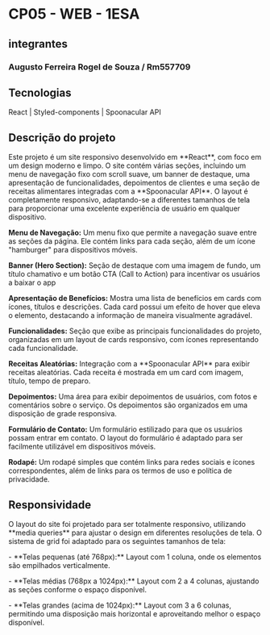# CP05 - WEB - 1ESA

## integrantes
### Augusto Ferreira Rogel de Souza / Rm557709

## Tecnologias
React | Styled-components | Spoonacular API 


## Descrição do projeto 
<p>Este projeto é um site responsivo desenvolvido em **React**, com foco em um design moderno e limpo. O site contém várias seções, incluindo um menu de navegação fixo com scroll suave, um banner de destaque, uma apresentação de funcionalidades, depoimentos de clientes e uma seção de receitas alimentares integradas com a **Spoonacular API**. O layout é completamente responsivo, adaptando-se a diferentes tamanhos de tela para proporcionar uma excelente experiência de usuário em qualquer dispositivo.
</p>

<p><b>Menu de Navegação:</b> Um menu fixo que permite a navegação suave entre as seções da página. Ele contém links para cada seção, além de um ícone "hamburger" para dispositivos móveis.</p>

<p><b>Banner (Hero Section):</b> Seção de destaque com uma imagem de fundo, um título chamativo e um botão CTA (Call to Action) para incentivar os usuários a baixar o app</p>

<p><b>Apresentação de Benefícios:</b> Mostra uma lista de benefícios em cards com ícones, títulos e descrições. Cada card possui um efeito de hover que eleva o elemento, destacando a informação de maneira visualmente agradável.</p>

<p><b>Funcionalidades:</b> Seção que exibe as principais funcionalidades do projeto, organizadas em um layout de cards responsivo, com ícones representando cada funcionalidade.</p>

<p><b>Receitas Aleatórias:</b> Integração com a **Spoonacular API** para exibir receitas aleatórias. Cada receita é mostrada em um card com imagem, título, tempo de preparo.</p>

<p><b>Depoimentos:</b> Uma área para exibir depoimentos de usuários, com fotos e comentários sobre o serviço. Os depoimentos são organizados em uma disposição de grade responsiva.</p>

<p><b>Formulário de Contato:</b> Um formulário estilizado para que os usuários possam entrar em contato. O layout do formulário é adaptado para ser facilmente utilizável em dispositivos móveis.</p>

<p><b>Rodapé:</b> Um rodapé simples que contém links para redes sociais e ícones correspondentes, além de links para os termos de uso e política de privacidade.</p>


## Responsividade
<p>O layout do site foi projetado para ser totalmente responsivo, utilizando **media queries** para ajustar o design em diferentes resoluções de tela. O sistema de grid foi adaptado para os seguintes tamanhos de tela:</p>

<p>- **Telas pequenas (até 768px):** Layout com 1 coluna, onde os elementos são empilhados verticalmente.</p>
<p>- **Telas médias (768px a 1024px):** Layout com 2 a 4 colunas, ajustando as seções conforme o espaço disponível.</p>
<p>- **Telas grandes (acima de 1024px):** Layout com 3 a 6 colunas, permitindo uma disposição mais horizontal e aproveitando melhor o espaço disponível.</p>

